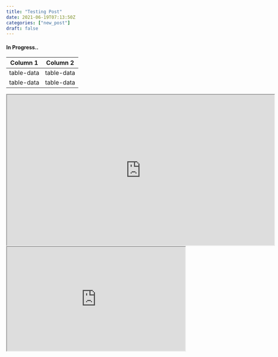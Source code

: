 ```yaml
---
title: "Testing Post"
date: 2021-06-19T07:13:50Z
categories: ["new_post"]
draft: false
---
```


#### **In Progress..**


  Column 1  |  Column 2  |
  -------------- |---------------- |
table-data  |  table-data  |
table-data  |  table-data  |

<iframe width="720" height="405"
    src="https://www.youtube.com/embed/tgbNymZ7vqY">
</iframe>


<iframe width="480" height="280"
    src="https://www.youtube.com/embed/tgbNymZ7vqY">
</iframe>
